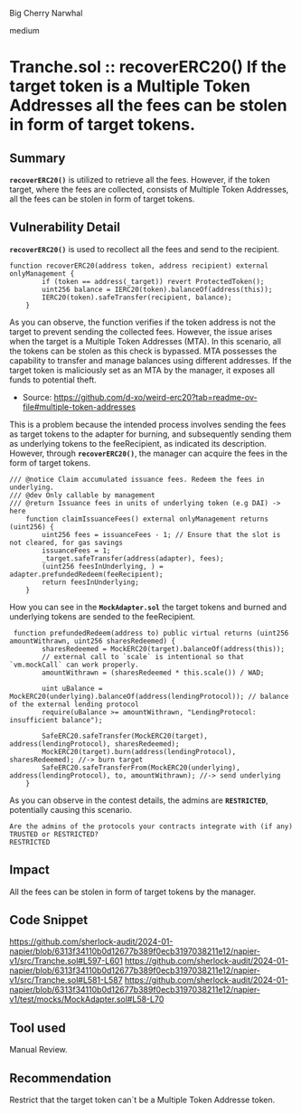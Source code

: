 Big Cherry Narwhal

medium

# Tranche.sol :: recoverERC20() If the target token is a Multiple Token Addresses all the fees can be stolen in form of target tokens.

## Summary
**`recoverERC20()`** is utilized to retrieve all the fees. However, if the token target, where the fees are collected, consists of Multiple Token Addresses, all the fees can be stolen in form of target tokens.
## Vulnerability Detail
**`recoverERC20()`** is used to recollect all the fees and send to the recipient.
```Solidity
function recoverERC20(address token, address recipient) external onlyManagement {
        if (token == address(_target)) revert ProtectedToken();
        uint256 balance = IERC20(token).balanceOf(address(this));
        IERC20(token).safeTransfer(recipient, balance);
    }
```
As you can observe, the function verifies if the token address is not the target to prevent sending the collected fees. However, the issue arises when the target is a Multiple Token Addresses (MTA). In this scenario, all the tokens can be stolen as this check is bypassed. MTA possesses the capability to transfer and manage balances using different addresses. If the target token is maliciously set as an MTA by the manager, it exposes all funds to potential theft.
- Source: https://github.com/d-xo/weird-erc20?tab=readme-ov-file#multiple-token-addresses

This is a problem because the intended process involves sending the fees as target tokens to the adapter for burning, and subsequently sending them as underlying tokens to the feeRecipient, as indicated its description. However, through **`recoverERC20()`**, the manager can acquire the fees in the form of target tokens.
```Solidity
/// @notice Claim accumulated issuance fees. Redeem the fees in underlying.
/// @dev Only callable by management
/// @return Issuance fees in units of underlying token (e.g DAI) -> here
    function claimIssuanceFees() external onlyManagement returns (uint256) {
        uint256 fees = issuanceFees - 1; // Ensure that the slot is not cleared, for gas savings
        issuanceFees = 1;
        _target.safeTransfer(address(adapter), fees);
        (uint256 feesInUnderlying, ) = adapter.prefundedRedeem(feeRecipient);
        return feesInUnderlying;
    }
```
How you can see in the **`MockAdapter.sol`** the target tokens and burned and underlying tokens are sended to the feeRecipient.
```Solidity
 function prefundedRedeem(address to) public virtual returns (uint256 amountWithrawn, uint256 sharesRedeemed) {
        sharesRedeemed = MockERC20(target).balanceOf(address(this));
        // external call to `scale` is intentional so that `vm.mockCall` can work properly.
        amountWithrawn = (sharesRedeemed * this.scale()) / WAD;

        uint uBalance = MockERC20(underlying).balanceOf(address(lendingProtocol)); // balance of the external lending protocol
        require(uBalance >= amountWithrawn, "LendingProtocol: insufficient balance");

        SafeERC20.safeTransfer(MockERC20(target), address(lendingProtocol), sharesRedeemed);
        MockERC20(target).burn(address(lendingProtocol), sharesRedeemed); //-> burn target
        SafeERC20.safeTransferFrom(MockERC20(underlying), address(lendingProtocol), to, amountWithrawn); //-> send underlying
    }
```
As you can observe in the contest details, the admins are **`RESTRICTED`**, potentially causing this scenario.
```Solidity
Are the admins of the protocols your contracts integrate with (if any) TRUSTED or RESTRICTED?
RESTRICTED
```
## Impact
All the fees can be stolen in form of target tokens by the manager.
## Code Snippet
https://github.com/sherlock-audit/2024-01-napier/blob/6313f34110b0d12677b389f0ecb3197038211e12/napier-v1/src/Tranche.sol#L597-L601
https://github.com/sherlock-audit/2024-01-napier/blob/6313f34110b0d12677b389f0ecb3197038211e12/napier-v1/src/Tranche.sol#L581-L587
https://github.com/sherlock-audit/2024-01-napier/blob/6313f34110b0d12677b389f0ecb3197038211e12/napier-v1/test/mocks/MockAdapter.sol#L58-L70
## Tool used
Manual Review.
## Recommendation
Restrict that the target token can`t be a  Multiple Token Addresse token.
